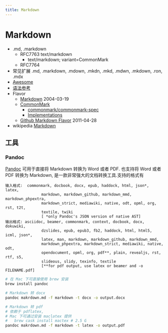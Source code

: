 ```yaml
---
title: Markdown
---
```


# Markdown

- .md, .markdown
  - RFC7763 text/markdown
    - text/markdown; variant=CommonMark
  - RFC7764
- 常见扩展 .md, .markdown, .mdown, .mkdn, .mkd, .mdwn, .mkdown, .ron, .mdx
- [Awesome](./markdown-awesome.md)
- [语法参考](./markdown-reference.md)
- Flavor
  - [Markdown](https://daringfireball.net/projects/markdown/syntax)
    2004-03-19
  - [CommonMark](https://commonmark.org/)
    - [commonmark/commonmark-spec](https://github.com/commonmark/commonmark-spec)
    - [Implementations](https://github.com/commonmark/commonmark-spec/wiki/List-of-CommonMark-Implementations)
  - [Github Markdown Flavor](./markdown-gh.md)
    2011-04-28
- wikipedia [Markdown](https://en.wikipedia.org/wiki/Markdown)

## 工具

### Pandoc

[Pandoc](http://pandoc.org/) 可用于直接将 Markdown 转换为 Word 或者 PDF. 也支持将 Word 或者 PDF 转换为 Markdown, 是一款非常强大的文档转换工具.支持的格式有

```
输入格式:  commonmark, docbook, docx, epub, haddock, html, json*, latex,
                markdown, markdown_github, markdown_mmd, markdown_phpextra,
                markdown_strict, mediawiki, native, odt, opml, org, rst, t2t,
                textile, twiki
                [ *only Pandoc's JSON version of native AST]
输出格式: asciidoc, beamer, commonmark, context, docbook, docx, dokuwiki,
                dzslides, epub, epub3, fb2, haddock, html, html5, icml, json*,
                latex, man, markdown, markdown_github, markdown_mmd,
                markdown_phpextra, markdown_strict, mediawiki, native, odt,
                opendocument, opml, org, pdf**, plain, revealjs, rst, rtf, s5,
                slideous, slidy, texinfo, textile
                [**for pdf output, use latex or beamer and -o FILENAME.pdf]
```

```bash
# 在 Mac 下可直接使用 brew 安装
brew install pandoc

# Markdown 转 docx
pandoc makrdown.md -f markdown -t docx -o output.docx

# Markdown 转 pdf
# 依赖于 pdflatex,
# Mac 下可通过安装 maclatex 提供
#   brew cask install mactex # 2.5 G
pandoc makrdown.md -f markdown -t latex -o output.pdf
```
